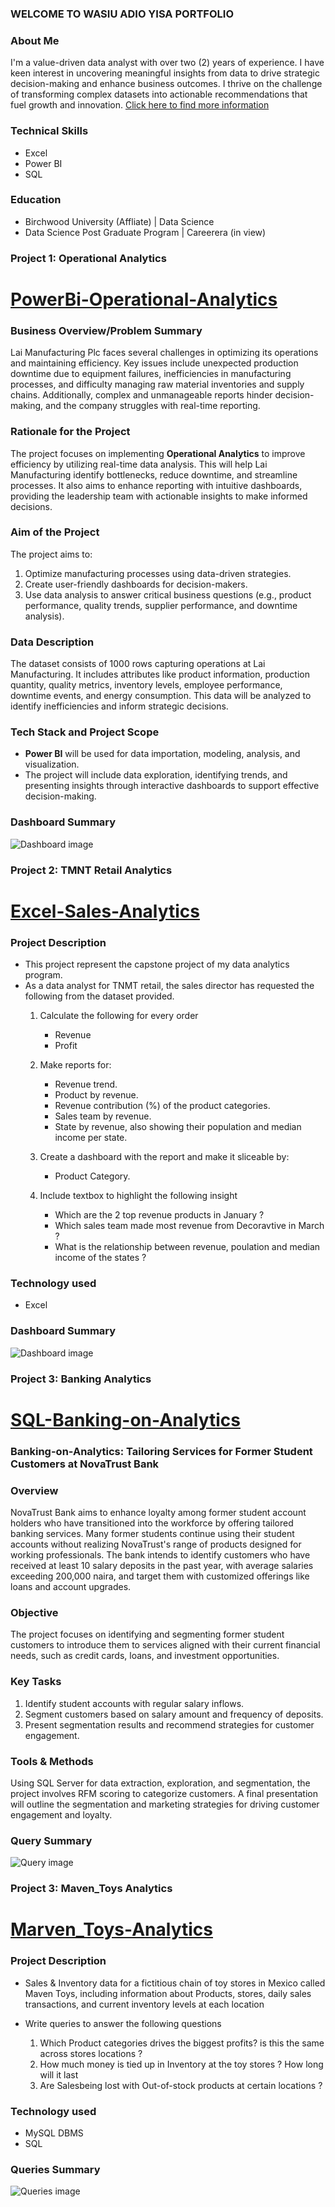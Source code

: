 ### WELCOME TO WASIU ADIO YISA PORTFOLIO

### About Me

I'm a value-driven data analyst with over two (2) years of experience. I have keen interest in uncovering meaningful insights from data to drive strategic decision-making and enhance business outcomes. I thrive on the challenge of transforming complex datasets into actionable recommendations that fuel growth and innovation. [Click here to find more information](https://www.linkedin.com/in/yisawasiu/)


### Technical Skills
- Excel
- Power BI
- SQL

### Education
- Birchwood University (Affliate) | Data Science
- Data Science Post Graduate Program | Careerera (in view)


### Project 1: Operational Analytics

# [PowerBi-Operational-Analytics](https://github.com/GreatYisa/Lai_manufacturing_Plc_PowerBi)

### Business Overview/Problem Summary

Lai Manufacturing Plc faces several challenges in optimizing its operations and maintaining efficiency. Key issues include unexpected production downtime due to equipment failures, inefficiencies in manufacturing processes, and difficulty managing raw material inventories and supply chains. Additionally, complex and unmanageable reports hinder decision-making, and the company struggles with real-time reporting.

### Rationale for the Project

The project focuses on implementing **Operational Analytics** to improve efficiency by utilizing real-time data analysis. This will help Lai Manufacturing identify bottlenecks, reduce downtime, and streamline processes. It also aims to enhance reporting with intuitive dashboards, providing the leadership team with actionable insights to make informed decisions.

### Aim of the Project

The project aims to:
1. Optimize manufacturing processes using data-driven strategies.
2. Create user-friendly dashboards for decision-makers.
3. Use data analysis to answer critical business questions (e.g., product performance, quality trends, supplier performance, and downtime analysis).

### Data Description

The dataset consists of 1000 rows capturing operations at Lai Manufacturing. It includes attributes like product information, production quantity, quality metrics, inventory levels, employee performance, downtime events, and energy consumption. This data will be analyzed to identify inefficiencies and inform strategic decisions.

### Tech Stack and Project Scope

- **Power BI** will be used for data importation, modeling, analysis, and visualization.
- The project will include data exploration, identifying trends, and presenting insights through interactive dashboards to support effective decision-making.


### Dashboard Summary
![Dashboard image](Screenshot%202024-10-08%20144803.png)

### Project 2: TMNT Retail Analytics

# [Excel-Sales-Analytics](https://github.com/GreatYisa/Excel-Sales-Analytics)

### Project Description
- This project represent the capstone project of my data analytics program.
- As a data analyst for TNMT retail, the sales director has requested the following from the dataset provided.
  1.  Calculate the following for every order
      - Revenue
      - Profit
        
  2. Make reports for:
      - Revenue trend.
      - Product by revenue.
      - Revenue contribution (%) of the product categories.
      -  Sales team by revenue.
      -  State by revenue, also showing their population and median income per state.
        
  3. Create a dashboard with the report and make it sliceable by:
      - Product Category.
        
  4. Include textbox to highlight the following insight
      - Which are the 2 top revenue products in January ?
      - Which sales team made most revenue from Decoravtive in March ?
      - What is the relationship between revenue, poulation and median income of the states ?

### Technology used
  - Excel
  
### Dashboard Summary
![Dashboard image](Screenshot%202024-06-10%20213350.png)

### Project 3: Banking Analytics

# [SQL-Banking-on-Analytics](https://github.com/GreatYisa/Banking-on-Analytics)

### Banking-on-Analytics: Tailoring Services for Former Student Customers at NovaTrust Bank
### Overview  
NovaTrust Bank aims to enhance loyalty among former student account holders who have transitioned into the workforce by offering tailored banking services. Many former students continue using their student accounts without realizing NovaTrust's range of products designed for working professionals. The bank intends to identify customers who have received at least 10 salary deposits in the past year, with average salaries exceeding 200,000 naira, and target them with customized offerings like loans and account upgrades.

### Objective  
The project focuses on identifying and segmenting former student customers to introduce them to services aligned with their current financial needs, such as credit cards, loans, and investment opportunities.

### Key Tasks
1. Identify student accounts with regular salary inflows.
2. Segment customers based on salary amount and frequency of deposits.
3. Present segmentation results and recommend strategies for customer engagement.

### Tools & Methods  
Using SQL Server for data extraction, exploration, and segmentation, the project involves RFM scoring to categorize customers. A final presentation will outline the segmentation and marketing strategies for driving customer engagement and loyalty.

### Query Summary
![Query image](Screenshot%202024-09-18%20123714.png)
























### Project 3: Maven_Toys Analytics

# [Marven_Toys-Analytics](https://github.com/GreatYisa/Maven_Toys-SQL-Project)

### Project Description
- Sales & Inventory data for a fictitious chain of toy stores in Mexico called Maven Toys, including information about Products, stores, daily sales transactions, and current inventory levels at each
  location

- Write queries to answer the following questions
  1. Which Product categories drives the biggest profits? is this the same across stores locations ?
  2. How much money is tied up in Inventory at the toy stores ? How long will it last
  3. Are Salesbeing lost with Out-of-stock products at certain locations ?

### Technology used
  - MySQL DBMS
  - SQL
  
### Queries Summary
![Queries image](https://github.com/GreatYisa/Maven_Toys-SQL-Project/blob/main/images/Screenshot%202024-06-17%20114249.png)
